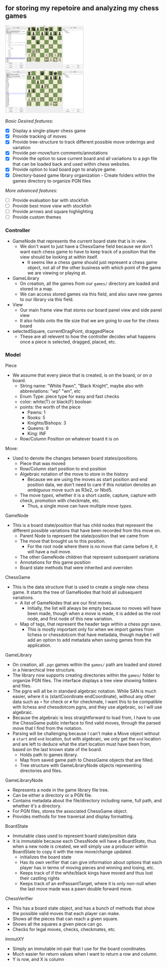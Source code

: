 ## for storing my repetoire and analyzing my chess games

<img src="resources/img1.png" width="50%">
<img src="resources/img2.png" width="50%">

*Basic Desired features:*
- [x] Display a single-player chess game
- [x] Provide tracking of moves
- [x] Provide tree-structure to track different possible move orderings and variation
- [x] Provide per-move/turn comments/annotations
- [x] Provide the option to save current board and all variations to a pgn file that can be loaded back and used within chess websites.
- [x] Provide option to load board pgn to analyze game.
- [x] Directory-based game library organization - Create folders within the games directory to organize PGN files

*More advanced features:*
- [ ] Provide evaluation bar with stockfish
- [ ] Provide best move view with stockfish
- [ ] Provide arrows and square highlighting
- [ ] Provide custom themes

### Controller
- GameNode that represents the current board state that is in view.
    - We don't want to just have a ChessGame field because we don't want each chess game to have to keep track of a position that the view should be looking at within itself.
        - It seems like a chess game should just represent a chess game object, not all of the other business with which point of the game we are viewing or playing at.
- GameLibrary
    - On creation, all the games from our `games/` directory are loaded and stored in a map.
    - We can access stored games via this field, and also save new games to our library via this field.
- View
    - Our main frame view that stores our board panel view and side panel view
    - It also holds onto the tile size that we are going to use for the chess board
- selectedSquare, currentDragPoint, draggedPiece
    - These are all relevent to how the controller decides what happens once a piece is selected, dragged, placed, etc.

### Model

Piece
- We assume that every piece that is created, is on the board, or on _a_ board.
    - String name: "White Pawn", "Black Knight", maybe also with abbreviations: "wp" "wn", etc
    - Enum Type: piece type for easy and fast checks
    - color: white(T) or black(F) boolean
    - points: the worth of the piece
        - Pawns: 1
        - Rooks: 5
        - Knights/Bishops: 3
        - Queens: 9
        - King: INF
    - Row/Column Position on whatever board it is on

Move:
- Used to denote the changes between board states/positions.
    - Piece that was moved
    - Row/Column start position to end position
    - Algebraic notation of the move to store in the history
        - Because we are using the moves as start position and end position data, we don't need to care if this notation denotes an _ambiguous_ move such as R3e2, or Nbd5.
    - The move _types_, whether it is a short castle, capture, capture with check, promotion with checkmate, etc.
        - Thus, a single move can have multiple move _types_.

GameNode
- This is a board state/position that has child nodes that represent the different possible variations that have been recorded from this move on.
    - Parent Node to represent the state/position that we came from
    - The move that brought us to this position.
        - For the root node where there is no move that came before it, it will have a null move.
    - The other GameNode children that represent subsequent variations
    - Annotations for this game position
    - Board state methods that were inherited and overriden

ChessGame
- This is the data structure that is used to create a single new chess game. It starts the tree of GameNodes that hold all subsequent variations.
    - A list of GameNodes that are our first moves.
        - Initially, the list will always be empty because no moves will have been made, though when a move is made, it is added as the root node, and first node of this new variation.
    - Map of tags, that represent the header tags within a chess pgn save.
        - This is mostly important only for when we import games from lichess or chessdotcom that have metadata, though maybe I will add an option to add metadata when saving games from the application.

GameLibrary
- On creation, all `.pgn` games within the `games/` path are loaded and stored in a hierarchical tree structure.
- The library now supports creating directories within the `games/` folder to organize PGN files. The interface displays a tree view showing folders and files.
- The pgns will all be in standard algebraic notation. While SAN is much easier, where it is (startCoordinate endCoordinate), without any other data such as `+` for check or `#` for checkmate, I want this to be compatible with lichess and chessdotcom pgns, and they use algebraic, so I will use algebraic.
- Because the algebraic is less straightforward to load from, I have to use the ChessGame public interface to find valid moves, through the parsed move that I find from the notation.
- Parsing will be challenging because I can't make a Move object without a `start` and `end` location, but with algebraic, we only get the `end` location and are left to deduce what the start location must have been from, based on the last known state of the board.
    - Holds path to games library.
    - Map from saved game path to ChessGame objects that are filled.
    - Tree structure with GameLibraryNode objects representing directories and files.

GameLibraryNode
- Represents a node in the game library file tree.
- Can be either a directory or a PGN file.
- Contains metadata about the file/directory including name, full path, and whether it's a directory.
- For PGN files, stores the associated ChessGame object.
- Provides methods for tree traversal and display formatting.

BoardState
- Immutable class used to represent board state/position data
- It is immutable because each ChessNode will have a BoardState, thus when a new node is created, we will simply use a producer within BoardState to copy it with the new move/change updated.
    - initializes the board state
    - Has its own verifier that can give information about options that each player has in terms of moving pieces and winning and losing, etc.
    - Keeps track of if the white/black kings have moved and thus lost their castling rights
    - Keeps track of an enPassantTarget, where it is only non-null when the last move made was a pawn double forward move.


ChessVerifier
- This has a board state object, and has a bunch of methods that show the possible valid moves that each player can make.
- Shows all the pieces that can reach a given square.
- Shows all the squares a given piece can go.
- Checks for legal moves, checks, checkmates, etc.


ImmutXY
- Simply an immutable int-pair that I use for the board coordinates.
- Much easier for return values when I want to return a row and column.
- Y is row, and X is column

